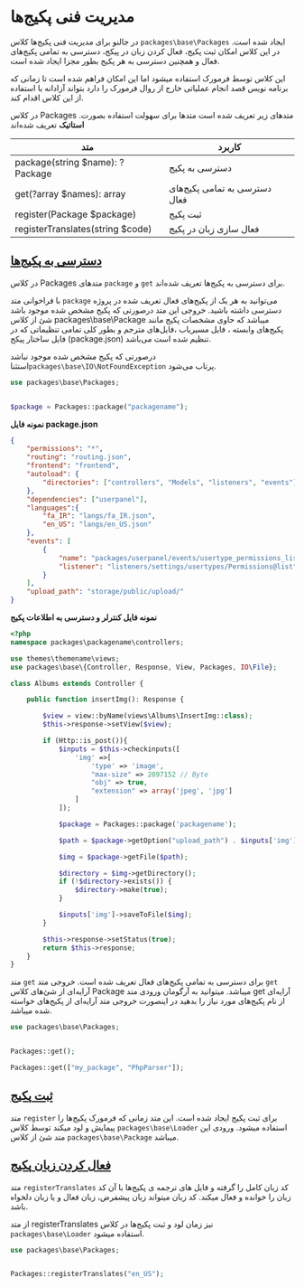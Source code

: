 # مدیریت فنی پکیج‌ها
در جالنو برای مدیریت فنی پکیج‌ها کلاس `packages\base\Packages` ایجاد شده است. 
در این کلاس امکان ثبت پکیج، فعال کردن زبان در پیکج، دسترسی به تمامی پکیج‌های فعال و همچنین دسترسی به هر پکیج بطور مجزا ایجاد شده است.

این کلاس توسط فرمورک استفاده میشود اما این امکان فراهم شده است تا زمانی که برنامه نویس قصد انجام عملیاتی خارج از روال فرمورک را دارد بتواند آزادانه با استفاده از این کلاس اقدام کند.

در کلاس Packages .متدهای زیر تعریف شده است متدها برای سهولت استفاده بصورت **استاتیک** تعریف شده‌اند

|  متد  | کاربرد  |
|---------|-------|
| <span class="display-block ltr">package(string $name): ?Package</span> |  دسترسی به پکیج‌ |
| <span class="display-block ltr">get(?array $names): array</span> | دسترسی به تمامی پکیج‌های فعال |
| <span class="display-block ltr">register(Package $package)</span>  | ثبت پکیج  |
| <span class="display-block ltr">registerTranslates(string $code)</span> | فعال سازی زبان در پکیج |

## [دسترسی به پکیج‌ها](#packages_access)
در کلاس Packages متد‌های `package` و `get` برای دسترسی به پکیج‌ها تعریف شده‌اند. 
 
با فراخوانی متد `package` می‌توانید به هر یک از پکیج‌های فعال تعریف شده در پروژه دسترسی داشته باشید. خروجی این متد درصورتی که پکیج مشخص شده موجود باشد شئ از کلاس packages\base\Package میباشد که حاوی مشخصات پکیج مانند پکیج‌های وابسته ، فایل مسیریاب ،فایل‌های مترجم و بطور کلی تمامی تنظیماتی که در فایل ساختار پیکج (package.json) تنظیم شده است می‌باشد.

درصورتی که پکیج مشخص شده موجود نباشد استثنا‌`packages\base\IO\NotFoundException` پرتاب می‌شود.

```php
use packages\base\Packages;


$package = Packages::package("packagename");
```
**نمونه فایل package.json**
```json
{
	"permissions": "*",
	"routing": "routing.json",
	"frontend": "frontend",
	"autoload": {
		"directories": ["controllers", "Models", "listeners", "events"]
	},
	"dependencies": ["userpanel"],
	"languages":{
		"fa_IR": "langs/fa_IR.json",
		"en_US": "langs/en_US.json"
	},
	"events": [
		{
			"name": "packages/userpanel/events/usertype_permissions_list",
			"listener": "listeners/settings/usertypes/Permissions@list"
		}
	],
	"upload_path": "storage/public/upload/"
}
```
**نمونه فایل کنترلر و دسترسی به اطلاعات پکیج**
```php
<?php
namespace packages\packagename\controllers;

use themes\themename\views;
use packages\base\{Controller, Response, View, Packages, IO\File};

class Albums extends Controller {

	public function insertImg(): Response {

		$view = view::byName(views\Albums\InsertImg::class);
		$this->response->setView($view);

		if (Http::is_post()){
			$inputs = $this->checkinputs([
				'img' =>[
					'type' => 'image',
					"max-size" => 2097152 // Byte
					"obj" => true,
					"extension" => array('jpeg', 'jpg']
				]
			]);

			$package = Packages::package('packagename');

			$path = $package->getOption("upload_path") . $inputs['img']->getFile()->md5() . '.' . $inputs['img']->getExtension();

			$img = $package->getFile($path);

			$directory = $img->getDirectory();
			if (!$directory->exists()) {
				$directory->make(true);
			}

			$inputs['img']->saveToFile($img);
		}

		$this->response->setStatus(true);
		return $this->response;
	}
}
```

متد `get` برای دسترسی به تمامی پکیج‌های فعال تعریف شده است. خروجی متد `get` آرایه‌ای از شئ‌های کلاس Package میباشد. میتوانید به آرگومان ورودی متد get آرایه‌ای از نام پکیج‌های مورد نیاز را بدهید در اینصورت خروجی متد آرایه‌ای از پکیج‌های خواسته شده میباشد. 

```php
use packages\base\Packages;


Packages::get();

Packages::get(["my_package", "PhpParser"]);
```

## [ثبت پکیج](#register)
متد `register` برای ثبت پکیج ایجاد شده است.
این متد زمانی که فرمورک پکیج‌ها را پیمایش و لود میکند توسط کلاس `packages\base\Loader` استفاده میشود. 
ورودی این متد شئ از کلاس `packages\base\Package` میباشد. 


## [فعال کردن زبان پکیج](#registerTranslates)
متد `registerTranslates` کد زبان کامل را گرفته و فایل های ترجمه ی پکیج‌ها با آن کد زبان را خوانده و فعال میکند.
کد زبان میتواند زبان پیشفرض، زبان فعال و یا زبان دلخواه باشد.

از متد registerTranslates نیز زمان لود و ثبت پکیج‌ها در کلاس `packages\base\Loader` استفاده میشود.

```php
use packages\base\Packages;


Packages::registerTranslates("en_US");
```